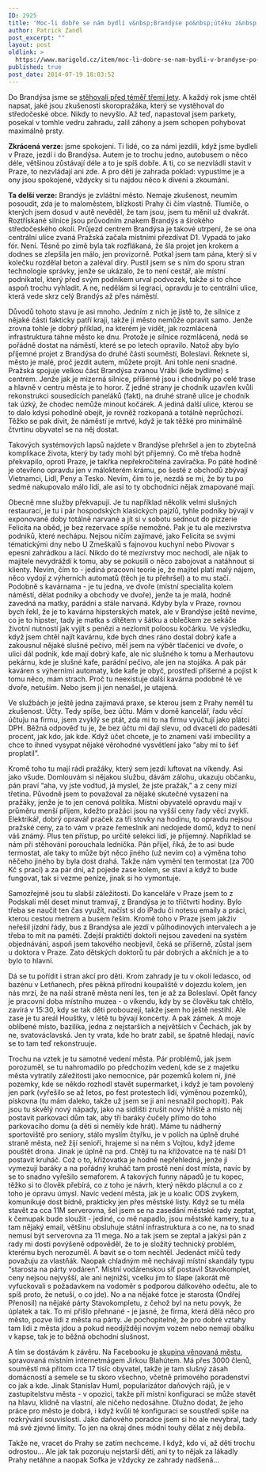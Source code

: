 ```yaml
---
ID: 2925
title: 'Moc-li dobře se nám bydlí v&nbsp;Brandýse po&nbsp;útěku z&nbsp;Prahy'
author: Patrick Zandl
post_excerpt: ""
layout: post
oldlink: >
  https://www.marigold.cz/item/moc-li-dobre-se-nam-bydli-v-brandyse-po-uteku-z-prahy
published: true
post_date: 2014-07-19 18:03:52
---
```

<p>Do Brandýsa jsme se <a href="http://www.marigold.cz/item/konec-prahy-aneb-stehovani">stěhovali před téměř třemi lety</a>. A každý rok jsme chtěl napsat, jaké jsou zkušenosti skoropražáka, který se vystěhoval do středočeské obce. Nikdy to nevyšlo. Až teď, napastoval jsem parkety, posekal v tomhle vedru zahradu, zalil záhony a jsem schopen pohybovat maximálně prsty.</p>

<p><strong>Zkrácená verze:</strong> jsme spokojeni. Ti lidé, co za námi jezdili, když jsme bydleli v Praze, jezdí i do Brandýsa. Autem je to trochu jedno, autobusem o něco déle, většinou zůstávají déle a to je spíš dobře. A ti, co se nezvládli stavit v Praze, to nezvládají ani zde. A pro děti je zahrada poklad: vypustíme je a ony jsou spokojené, vždycky si tu najdou něco k divení a zkoumání.</p><!--more--><p><strong>Ta delší verze:</strong> Brandýs je zvláštní město. Nemaje zkušenost, neumím posoudit, zda je to maloměstem, blízkostí Prahy či čím vlastně. Tlumiče, o kterých jsem dosud v autě nevěděl, že tam jsou, jsem tu měnil už dvakrát. Roztřískané silnice jsou průvodním znakem Brandýs a širokého středočeského okolí. Průjezd centrem Brandýsa je takové utrpení, že se ona centrální ulice zvaná Pražská začala místními přezdívat D1. Vypadá to jako fór. Není. Těsně po zimě byla tak rozflákaná, že šla projet jen krokem a dodnes se zlepšila jen málo, jen provizorně. Potkal jsem tam pána, který si v kolečku rozdělal beton a zaléval díry. Pustil jsem se s ním do sporu stran technologie správky, jenže se ukázalo, že to není cestář, ale místní podnikatel, který před svým podnikem urval podvozek, takže si to chce aspoň trochu vyhladit. A ne, nedělám si legraci, opravdu je to centrální ulice, která vede skrz celý Brandýs až přes náměstí.</p>
<p>Důvodů tohoto stavu je asi mnoho. Jedním z nich je jistě to, že silnice z nějaké části fakticky patří kraji, takže ji město nemůže opravit samo. Jenže zrovna tohle je dobrý příklad, na kterém je vidět, jak rozmlácená infrastruktura táhne město ke dnu. Protože je silnice rozmlácená, nedá se pořádně dostat na náměstí, které se po letech opravilo. Natož aby bylo příjemné projet z Brandýsa do druhé části souměstí, Boleslavi. Řeknete si, město je malé, proč jezdit autem, můžete projít. Ani tohle není snadné. Pražská spojuje velkou část Brandýsa zvanou Vrábí (kde bydlíme) s centrem. Jenže jak je mizerná silnice, příšerné jsou i chodníky po celé trase a hlavně v centru města je to horor. Z jedné strany je chodník uzavřen kvůli rekonstrukci sousedících paneláků (fakt), na druhé straně ulice je chodník tak úzký, že chodec nemůže minout kočárek. A jediná další ulice, kterou se to dalo kdysi pohodlně obejít, je rovněž rozkopaná a totálně neprůchozí. Těžko se pak divit, že náměstí je mrtvé, když je tak těžké pro minimálně čtvrtinu obyvatel se na něj dostat.</p>
<p>Takových systémových lapsů najdete v Brandýse přehršel a jen to zbytečná komplikace života, který by tady mohl být příjemný. Co mě třeba hodně překvapilo, oproti Praze, je takřka nepřekročitelná zavíračka. Po páté hodině je otevřeno opravdu jen v málokterém krámu, po šesté z obchodů zbývají Vietnamci, Lidl, Peny a Tesko. Nevím, čím to je, nezdá se mi, že by tu po sedmé nakupovalo málo lidí, ale asi to ty obchodníci nějak zmapované mají.</p>
<p>Obecně mne služby překvapují. Je tu například několik velmi slušných restaurací, je tu i pár hospodských klasických pajzlů, tyhle podniky bývají v exponované doby totálně narvané a jít si v sobotu sednout do pizzerie Felicita na oběd, je bez rezervace spíše nemožné. Pak je tu ale mezivrstva podniků, které nechápu. Nejsou ničím zajímavé, jako Felicita se svými tématickými dny nebo U Zmeškalů s fajnovou kuchyní nebo Pivovar s epesní zahrádkou a lácí. Nikdo do té mezivrstvy moc nechodí, ale nijak to majitele nevydráždí k tomu, aby se pokusili o něco zabojovat a natáhnout si klienty. Nevím, čím to - jediná pracovní teorie je, že majitel platí malý nájem, něco vydojí z výherních automatů (těch je tu přehršel) a to mu stačí. Podobně s kavárnama - je tu jedna, ve dvoře (místní specialita kolem náměstí, dělat podniky a obchody ve dvoře), jenže ta je malá, hodně zavedná na matky, parádní a stále narvaná. Kdyby byla v Praze, rovnou bych řekl, že je to kavárna hipsterských matek, ale v Brandýse ještě nevíme, co je to hipster, tady je matka s dítětem v šátku a oblečkem ze sekáče životní nutností jak vyjít s penězi a nezlomit poloosu kočárku. Ve výsledku, když jsem chtěl najít kavárnu, kde bych dnes ráno dostal dobrý kafe a zakousnul nějaké slušné pečivo, měl jsem na výběr tlačenici ve dvoře, o ulici dál podnik, kde mají dobrý kafe, ale nic slušného k tomu a Merhautovu pekárnu, kde je slušné kafe, parádní pečivo, ale jen na stojáka. A pak pár kaváren s výherními automaty, kde kafe je obyč, prostředí příšerné a pojíst k tomu něco, mám strach. Proč tu neexistuje další kavárna podobné té ve dvoře, netuším. Nebo jsem ji jen nenašel, je utajená.</p>
<p>Ve službách je ještě jedna zajímavá praxe, se kterou jsem z Prahy neměl tu zkušenost. Účty. Tedy spíše, bez účtu. Mám v domě kancelář, řadu věcí účtuju na firmu, jsem zvyklý se ptát, zda mi to na firmu vyúčtují jako plátci DPH. Běžná odpověď tu je, že bez účtu mi dají slevu, od dvaceti do padesáti procent, jak kdo, jak kde. Když účet chcete, je to znamení vaší imbecility a chce to ihned vysypat nějaké věrohodné vysvětlení jako “aby mi to šéf proplatil”.</p>
<p>Kromě toho tu mají rádi pražáky, který sem jezdí luftovat na víkendy. Asi jako všude. Domlouvám si nějakou službu, dávám zálohu, ukazuju občanku, pán praví “aha, vy jste vodtud, já myslel, že jste pražák,” a z ceny mizí třetina. Původně jsem to považoval za nějaké skutečné vysazení na pražáky, jenže je to jen cenová politika. Místní obyvatelé opravdu mají v průměru menší příjem, kdežto pražáci jsou na vyšší ceny řady věcí zvyklí. Elektrikář, dobrý opravář praček za tři stovky na hodinu, to opravdu nejsou pražské ceny, za to vám v praze řemeslník ani nedojede domů, když to není váš známý. Plus ten přístup, po určité selekci lidí, je příjemný. Například se nám při stěhování porouchala lednička. Pán přijel, říká, že to asi bude termostat, ale taky to může být něco jiného (už nevím co) a výměna toho něčeho jiného by byla dost drahá. Takže nám vymění ten termostat (za 700 Kč s prací) a za pár dní, až pojede zase kolem, se staví a když to bude fungovat, tak si vezme peníze, jinak si ho vymontuje.</p>
<p>Samozřejmě jsou tu slabší záležitosti. Do kanceláře v Praze jsem to z Podskalí měl deset minut tramvají, z Brandýsa je to třičtvrti hodiny. Bylo třeba se naučit ten čas využít, načíst si do iPadu či notesu emaily a práci, kterou cestou metrem a busem řeším. Kromě toho v Praze jsem jakživ neřešil jízdní řády, bus z Brandýsa ale jezdí v půlhodinových intervalech a je třeba to mít na paměti. Zdejší praktičtí doktoři nejsou zavedení na systém objednávání, aspoň jsem takového neobjevil, čeká se příšerně, zůstal jsem u doktora v Praze. Zato dětských doktorů tu pár dobrých a akčních je a to bylo to hlavní.</p>
<p>Dá se tu pořídit i stran akcí pro děti. Krom zahrady je tu v okolí ledasco, od bazénu v Letňanech, přes pěkná přírodní koupaliště v dojezdu kolem, jen nás mrzí, že na naší straně města není les, ten je až za Boleslaví. Opět fancy je pracovní doba místního muzea - o víkendu, kdy by se člověku tak chtělo, zavírá v 15:30, kdy se tak děti probouzejí, takže jsem ho ještě nestihl. Ale zase je tu areál Houštky, v létě tu bývají koncerty. A pak zámek. A moje oblíbené místo, bazilika, jedna z nejstarších a největších v Čechách, jak by ne, svatováclavská. Jen ty vrata, kde ho bratr zabil, se špatně hledají, navíc se to tam teď rekonstruuje.</p>
<p>Trochu na vztek je tu samotné vedení města. Pár problémů, jak jsem porozuměl, se tu nahromadilo po předchozím vedení, kde se z majetku města vytratily záležitosti jako nemocnice, pár pozemků kolem ní, jiné pozemky, kde se někdo rozhodl stavět supermarket, i když je tam povolený jen park (vyřešilo se až letos, po fest protestech lidí, výměnou pozemků), pískovna (tu mám daleko, takže už jsem se ji ani nesnažil pochopit). Pak jsou tu skvělý nový nápady, jako na sídlišti zrušit nový hřiště a místo něj postavit parkovací dům tak, aby tři baráky čučely přímo do toho parkovacího domu (a děti si neměly kde hrát). Máme tu nádherný sportoviště pro seniory, stálo myslím čtyřku, je v polích na úplně druhé straně města, než žijí senioři, hrajeme si na něm s Vojtou, když jdeme pouštět drona. Jinak je úplně na prd. Chtějí tu na křižovatce na té naší D1 postavit kruháč. Což o to, křižovatka je hodně nepřehledná, jenže ji vymezují baráky a na pořádný kruháč tam prostě není dost místa, navíc by se to snadno vyřešilo semaforem. A takových funny nápadů je tu kopec, těžko si to člověk přebírá, co z toho je návrh, který někdo plácnul a co z toho je opravu úmysl. Navíc vedení města, jak je u koalic ODS zvykem, komunikuje dost bídně, prakticky jen přes městské listy. Když se tu měla stavět za cca 11M serverovna, šel jsem se na zasedání městské rady zeptat, k čemupak bude sloužit - jediné, co mě napadlo, jsou městské kamery, tu a tam nějaký email, většinu obsluhuje státní infrastruktura a co ne, na to snad nemusí být serverovna za 11 mega. No a tak jsem se zeptal a jakýsi pán z rady mi dosti povýšeně odpověděl, že to je složitý technický problém, kterému bych nerozuměl. A bavit se o tom nechtěl. Jedenáct míčů tedy považuju za vlastňák. Naopak chladným mě nechávají místní skandály typu “starosta na párty vodáren”. Místní vodárenskou síť postavil Stavokomplet, ceny nejsou nejvyšší, ale ani nejnižší, vcelku jim to šlape (akorát mě vyfuckovali s požadavkem na vodoměr s podporou dálkového odečtu, ale to spíš proto, že netuší, o co jde). No a na nějaké fotce je starosta (Ondřej Přenosil) na nějaké párty Stavokompletu, z čehož byl na netu povyk, že úplatek a tak. To mi přišlo přehnané - je jasné, že firma, která dělá něco pro město, pozve lidi z města na párty. Je pochopitelné, že pro dobré vztahy tam lidi z města jdou a pokud neodjíždějí novým vozem nebo nemají obálku v kapse, tak je to běžná obchodní slušnost.</p>
<p>A tím se dostávám k závěru. Na Facebooku je <a href="https://www.facebook.com/groups/108744794316/">skupina věnovaná městu</a>, spravovaná místním internetmágem Jirkou Blahútem. Má přes 3000 členů, souměstí má přitom cca 17 tisíc obyvatel, takže je tam slušný zásah domácností a semele se tu skoro všechno, včetně primového poradenství co jak a kde. Jinak Stanislav Huml, popularizátor daňových rájů, je v zastupitelstvu města - v opozici, takže při místní konfiguraci se může stavět na hlavu, klidně na vlastní, ale ničeho nedosáhne. Dlužno dodat, že jeho práce pro město je dobrá, i když kvůli té konfiguraci se soustředí spíše na rozkrývání souvislostí. Jako daňového poradce jsem si ho ale nevybral, tady má své zjevné limity. To jen na okraj dnes módní touhy dělat z něj debila.</p>
<p>Takže ne, vracet do Prahy se zatím nechceme. I když, kdo ví, až děti trochu odrostou... Ale jak tak pozoruju nejstarší děti, ani ty to nějak za lákadly Prahy netáhne a naopak Sofka je vždycky ze zahrady nadšená...</p>